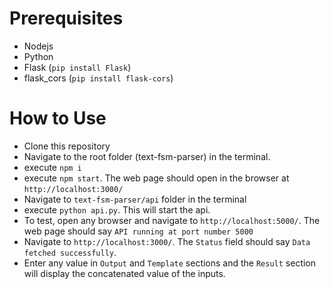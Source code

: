 # Prerequisites

- Nodejs
- Python
- Flask (`pip install Flask`)
- flask_cors (`pip install flask-cors`)

# How to Use

- Clone this repository
- Navigate to the root folder (text-fsm-parser) in the terminal.
- execute `npm i`
- execute `npm start`. The web page should open in the browser at `http://localhost:3000/`
- Navigate to `text-fsm-parser/api` folder in the terminal
- execute `python api.py`. This will start the api.
- To test, open any browser and navigate to `http://localhost:5000/`. The web page should say `API running at port number 5000`
- Navigate to `http://localhost:3000/`. The `Status` field should say `Data fetched successfully`.
- Enter any value in `Output` and `Template` sections and the `Result` section will display the concatenated value of the inputs.
